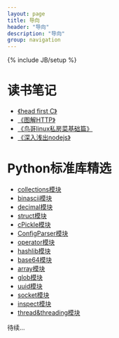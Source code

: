 ```yaml
---
layout: page
title: 导向
header: "导向"
description: "导向"
group: navigation
---
```

{% include JB/setup %}

# 读书笔记

- [《head first C》](https://github.com/BeginMan/BookNotes/tree/master/C)
- [《图解HTTP》](https://github.com/BeginMan/BookNotes/blob/master/HTTP)
- [《鸟哥linux私房菜基础篇》](https://github.com/BeginMan/BookNotes/tree/master/Linux)
- [《深入浅出nodejs》](https://github.com/BeginMan/BookNotes/tree/master/Nodejs)

# Python标准库精选

- [collections模块](http://beginman.cn/python/2015/09/07/collections)
- [binascii模块](http://beginman.cn/python/2015/07/02/python-binascii/)
- [decimal模块](http://beginman.cn/python/2015/07/01/python-struct/)
- [struct模块](http://beginman.cn/python/2015/07/01/python-struct/)
- [cPickle模块](http://beginman.cn/python/2015/05/19/Python-cc/)
- [ConfigParser模块](http://beginman.cn/python/2015/05/19/Python-ConfigParser/)
- [operator模块](http://beginman.cn/python/2015/05/18/python-operator-sorted/)
- [hashlib模块](http://beginman.cn/python/2015/05/07/python-hashlib/)
- [base64模块](http://beginman.cn/python/2015/05/07/python-base64)
- [array模块](http://beginman.cn/python/2015/05/06/python-array)
- [glob模块](http://beginman.cn/python/2015/04/09/glob-python)
- [uuid模块](http://beginman.cn/python/2015/04/06/python-uuid)
- [socket模块](http://beginman.cn/python/2015/04/06/python-socket)
- [inspect模块](http://beginman.cn/python/2015/04/06/python-inspect)
- [thread&threading模块](http://beginman.cn/thread/2015/04/06/Python-thread-threading)

待续...

